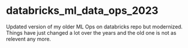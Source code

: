 # databricks_ml_data_ops_2023
Updated version of my older ML Ops on databricks repo but modernized.  Things have just changed a lot over the years and the old one is not as relevent any more.

